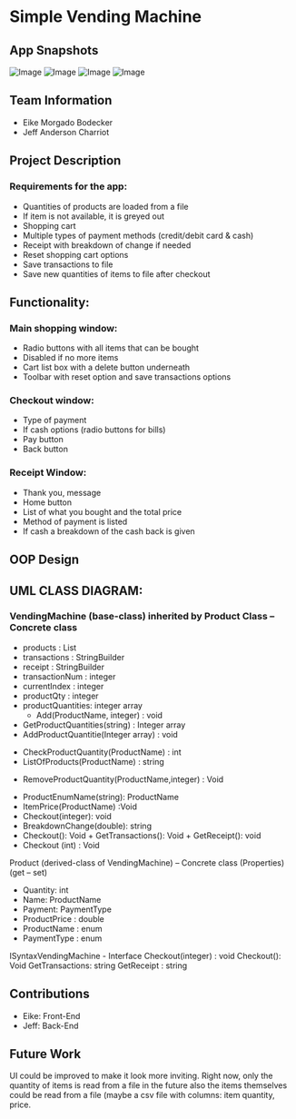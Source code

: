 # Simple Vending Machine
## App Snapshots
![Image](https://i.ibb.co/2FSq7bJ/vendingmachine.png)
![Image](https://i.ibb.co/NshvMPm/vendingmachinecheckout.png)
![Image](https://i.ibb.co/LgcmcWH/Receipt.png)
![Image](https://i.ibb.co/GptBmbM/Receiptv2.png)
## Team Information
- Eike Morgado Bodecker
- Jeff Anderson Charriot
## Project Description
### Requirements for the app:
-	Quantities of products are loaded from a file
-	If item is not available, it is greyed out
-	Shopping cart
-	Multiple types of payment methods (credit/debit card & cash)
-	Receipt with breakdown of change if needed
-	Reset shopping cart options
-	Save transactions to file
-	Save new quantities of items to file after checkout

## Functionality:
### Main shopping window:
-	Radio buttons with all items that can be bought
-	Disabled if no more items
-	Cart list box with a delete button underneath
-	Toolbar with reset option and save transactions options

### Checkout window:
-	Type of payment
-	If cash options (radio buttons for bills)
-	Pay button
-	Back button
### Receipt Window:
-	Thank you, message
-	Home button
-	List of what you bought and the total price
-	Method of payment is listed
-	If cash a breakdown of the cash back is given

## OOP Design
## UML CLASS DIAGRAM:
### VendingMachine (base-class) inherited by Product Class – Concrete class
-	products : List<Product>
-	transactions : StringBuilder
-	receipt : StringBuilder
-	transactionNum : integer
-	currentIndex : integer
-	productQty : integer
-	productQuantities: integer array
     + Add(ProductName, integer) : void
-	GetProductQuantities(string) : Integer array
-	AddProductQuantitie(Integer array) : void
+ CheckProductQuantity(ProductName) : int
+ ListOfProducts(ProductName) : string
-	RemoveProductQuantity(ProductName,integer) : Void
+   ProductEnumName(string): ProductName
+ ItemPrice(ProductName) :Void
+ Checkout(integer): void
+ BreakdownChange(double): string
+ Checkout(): Void
       + GetTransactions(): Void
       + GetReceipt(): void
+ Checkout (int) : Void


Product (derived-class of VendingMachine) – Concrete class
(Properties) (get – set)
+ Quantity: int
+ Name: ProductName
+ Payment: PaymentType
+ ProductPrice : double
+ ProductName : enum
+ PaymentType : enum
 
ISyntaxVendingMachine - Interface
Checkout(integer) : void
Checkout(): Void
GetTransactions: string
GetReceipt : string

## Contributions
- Eike: Front-End
- Jeff: Back-End

## Future Work
UI could be improved to make it look more inviting.
Right now, only the quantity of items is read from a file in the future also the items themselves could be read from a file (maybe a csv file with columns: item quantity, price.


